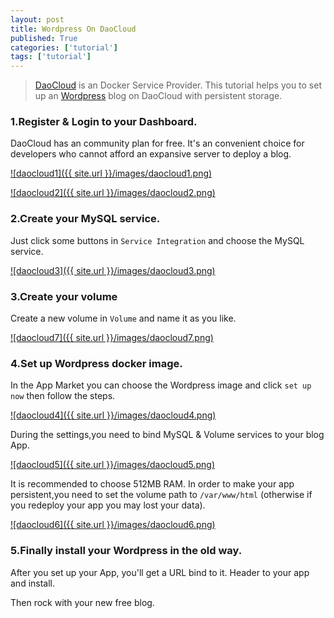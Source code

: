 ```yaml
---
layout: post
title: Wordpress On DaoCloud
published: True
categories: ['tutorial']
tags: ['tutorial']
---
```


> [DaoCloud](https://www.daocloud.io) is an Docker Service Provider. This tutorial helps you to set up an [Wordpress](http://wordpress.org) blog on DaoCloud with persistent storage.

<!--more-->

### 1.Register & Login to your Dashboard.

DaoCloud has an community plan for free. It's an convenient choice for developers who cannot afford an expansive server to deploy a blog.

<a href="{{ site.url }}/images/daocloud1.png" data-lightbox="daocloud-set" data-title="daocloud1">![daocloud1]({{ site.url }}/images/daocloud1.png)</a>

<a href="{{ site.url }}/images/daocloud2.png" data-lightbox="daocloud-set" data-title="daocloud2">![daocloud2]({{ site.url }}/images/daocloud2.png)</a>

### 2.Create your MySQL service.

Just click some buttons in `Service Integration` and choose the MySQL service.

<a href="{{ site.url }}/images/daocloud3.png" data-lightbox="daocloud-set" data-title="daocloud3">![daocloud3]({{ site.url }}/images/daocloud3.png)</a>

### 3.Create your volume

Create a new volume in `Volume` and name it as you like.

<a href="{{ site.url }}/images/daocloud7.png" data-lightbox="daocloud-set" data-title="daocloud7">![daocloud7]({{ site.url }}/images/daocloud7.png)</a>

### 4.Set up Wordpress docker image.

In the App Market you can choose the Wordpress image and click `set up now` then follow the steps.

<a href="{{ site.url }}/images/daocloud4.png" data-lightbox="daocloud-set" data-title="daocloud4">![daocloud4]({{ site.url }}/images/daocloud4.png)</a>

During the settings,you need to bind MySQL & Volume services to your blog App.

<a href="{{ site.url }}/images/daocloud5.png" data-lightbox="daocloud-set" data-title="daocloud5">![daocloud5]({{ site.url }}/images/daocloud5.png)</a>

It is recommended to choose 512MB RAM. In order to make your app persistent,you need to set the volume path to `/var/www/html` (otherwise if you redeploy your app you may lost your data).

<a href="{{ site.url }}/images/daocloud6.png" data-lightbox="daocloud-set" data-title="daocloud6">![daocloud6]({{ site.url }}/images/daocloud6.png)</a>

### 5.Finally install your Wordpress in the old way.

After you set up your App, you'll get a URL bind to it. Header to your app and install.

Then rock with your new free blog.